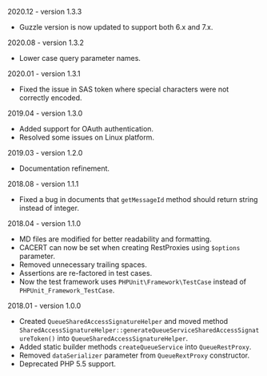 2020.12 - version 1.3.3
* Guzzle version is now updated to support both 6.x and 7.x.

2020.08 - version 1.3.2
* Lower case query parameter names.

2020.01 - version 1.3.1
* Fixed the issue in SAS token where special characters were not correctly encoded.

2019.04 - version 1.3.0
* Added support for OAuth authentication.
* Resolved some issues on Linux platform.

2019.03 - version 1.2.0
* Documentation refinement.

2018.08 - version 1.1.1

* Fixed a bug in documents that `getMessageId` method should return string instead of integer.

2018.04 - version 1.1.0

* MD files are modified for better readability and formatting.
* CACERT can now be set when creating RestProxies using `$options` parameter.
* Removed unnecessary trailing spaces.
* Assertions are re-factored in test cases.
* Now the test framework uses `PHPUnit\Framework\TestCase` instead of `PHPUnit_Framework_TestCase`.

2018.01 - version 1.0.0

* Created `QueueSharedAccessSignatureHelper` and moved method `SharedAccessSignatureHelper::generateQueueServiceSharedAccessSignatureToken()` into `QueueSharedAccessSignatureHelper`.
* Added static builder methods `createQueueService` into `QueueRestProxy`.
* Removed `dataSerializer` parameter from `QueueRextProxy` constructor.
* Deprecated PHP 5.5 support.